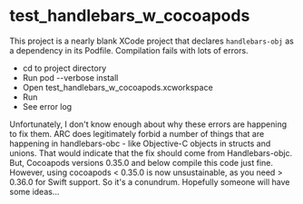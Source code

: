 # test_handlebars_w_cocoapods

This project is a nearly blank XCode project that declares `handlebars-obj` as a dependency in its Podfile. Compilation fails with lots of errors.

- cd to project directory
- Run pod --verbose install
- Open test_handlebars_w_cocoapods.xcworkspace
- Run
- See error log

Unfortunately, I don't know enough about why these errors are happening to fix them. ARC does legitimately forbid a number of things that are happening in handlebars-obc - like Objective-C objects in structs and unions. That would indicate that the fix should come from Handlebars-objc. But, Cocoapods versions 0.35.0 and below compile this code just fine. However, using cocoapods < 0.35.0 is now unsustainable, as you need > 0.36.0 for Swift support. So it's a conundrum. Hopefully someone will have some ideas...
